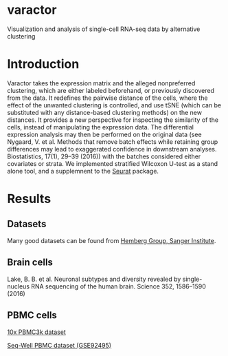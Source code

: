 # varactor
Visualization and analysis of single-cell RNA-seq data by alternative clustering

# Introduction
Varactor takes the expression matrix and the alleged nonpreferred clustering, which are either labeled beforehand, or previously discovered from the data. It redefines the pairwise distance of the cells, where the effect of the unwanted clustering is controlled, and use tSNE (which can be substituted with any distance-based clustering methods) on the new distances. It provides a new perspective for inspecting the similarity of the cells, instead of manipulating the expression data. The differential expression analysis may then be performed on the original data (see Nygaard, V. et al. Methods that remove batch effects while retaining group differences may lead to exaggerated confidence in downstream analyses. Biostatistics, 17(1), 29–39 (2016)) with the batches considered either covariates or strata. We implemented stratified Wilcoxon U-test as a stand alone tool, and a supplemnent to the [Seurat](https://github.com/satijalab/seurat) package.

# Results
## Datasets
Many good datasets can be found from [Hemberg Group, Sanger Institute](https://github.com/hemberg-lab/scRNA.seq.datasets).

## Brain cells
Lake, B. B. et al. Neuronal subtypes and diversity revealed by single-nucleus RNA sequencing of the human brain. Science 352, 1586–1590 (2016)

## PBMC cells
[10x PBMC3k dataset](http://support.10xgenomics.com/single-cell/datasets/pbmc3k)

[Seq-Well PBMC dataset (GSE92495)](https://www.ncbi.nlm.nih.gov/geo/query/acc.cgi?acc=GSE92495)
